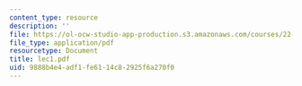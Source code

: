 ```yaml
---
content_type: resource
description: ''
file: https://ol-ocw-studio-app-production.s3.amazonaws.com/courses/22-103-microscopic-theory-of-transport-fall-2003/9888b4e4adf1fe6114c82925f6a270f0_lec1.pdf
file_type: application/pdf
resourcetype: Document
title: lec1.pdf
uid: 9888b4e4-adf1-fe61-14c8-2925f6a270f0
---
```

